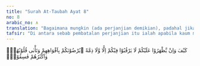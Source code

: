 ```yaml
---
title: "Surah At-Taubah Ayat 8"
no: 8
arabic_no: ٨
translation: "Bagaimana mungkin (ada perjanjian demikian), padahal jika mereka memperoleh kemenangan atas kamu, mereka tidak memelihara hubungan kekerabatan denganmu dan tidak (pula mengindahkan) perjanjian. Mereka menyenangkan hatimu dengan mulutnya, sedang hatinya menolak. Kebanyakan mereka adalah orang-orang fasik (tidak menepati janji)."
tafsir: "Di antara sebab pembatalan perjanjian itu ialah apabila kaum musyrikin memperoleh kemenangan terhadap kaum Muslimin, kemudian mereka tidak peduli lagi dengan hubungan kekerabatan dan ikatan perjanjian damai. Mereka pandai menarik simpati kaum Muslimin dengan kata-kata yang manis, padahal hati mereka tidak sesuai dengan apa yang mereka ucapkan. Mereka berbuat demikian karena kebanyakan mereka orang fasik yang tidak mengenal akidah yang benar dan akhlak yang baik, sehingga mereka berbuat menurut dan mengikuti hawa nafsunya. Jadi kaum musyrikin yang sudah demikian bencinya terhadap Nabi Muhammad saw dan kaum Muslimin, tentu tidak ada gunanya mengadakan perjanjian dengan mereka, bagaimanapun corak dan bentuknya. Mereka pada umumnya telah menghalalkan segala cara untuk mencapai tujuan. Akhir ayat ini menerangkan bahwa kebanyakan mereka adalah orang fasik."
---
```

كَيْفَ وَاِنْ يَّظْهَرُوْا عَلَيْكُمْ لَا يَرْقُبُوْا فِيْكُمْ اِلًّا وَّلَا ذِمَّةً ۗيُرْضُوْنَكُمْ بِاَفْوَاهِهِمْ وَتَأْبٰى قُلُوْبُهُمْۚ وَاَكْثَرُهُمْ فٰسِقُوْنَۚ